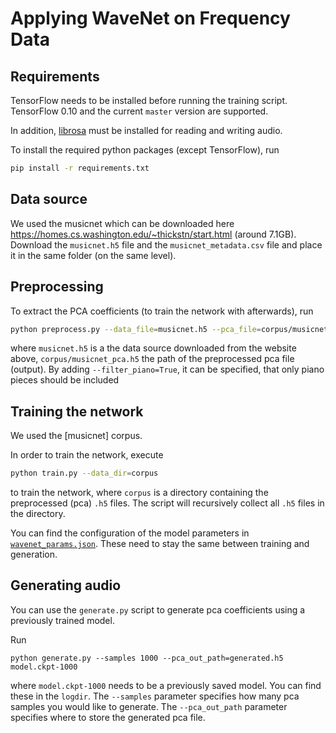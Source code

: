 # Applying WaveNet on Frequency Data

## Requirements

TensorFlow needs to be installed before running the training script.
TensorFlow 0.10 and the current `master` version are supported.

In addition, [librosa](https://github.com/librosa/librosa) must be installed for reading and writing audio.

To install the required python packages (except TensorFlow), run
```bash
pip install -r requirements.txt
```

## Data source

We used the musicnet which can be downloaded here https://homes.cs.washington.edu/~thickstn/start.html (around 7.1GB).
Download the `musicnet.h5` file and the `musicnet_metadata.csv` file and place it in the same folder (on the same level).

## Preprocessing

To extract the PCA coefficients (to train the network with afterwards), run
```bash
python preprocess.py --data_file=musicnet.h5 --pca_file=corpus/musicnet.h5
```

where `musicnet.h5` is a the data source downloaded from the website above, `corpus/musicnet_pca.h5` the path of the preprocessed pca file (output). By adding `--filter_piano=True`, it can be specified, that only piano pieces should be included

## Training the network

We used the [musicnet] corpus.

In order to train the network, execute
```bash
python train.py --data_dir=corpus
```
to train the network, where `corpus` is a directory containing the preprocessed (pca) `.h5` files.
The script will recursively collect all `.h5` files in the directory.

You can find the configuration of the model parameters in [`wavenet_params.json`](./wavenet_params.json).
These need to stay the same between training and generation.

## Generating audio

You can use the `generate.py` script to generate pca coefficients using a previously trained model.

Run
```
python generate.py --samples 1000 --pca_out_path=generated.h5 model.ckpt-1000
```
where `model.ckpt-1000` needs to be a previously saved model.
You can find these in the `logdir`.
The `--samples` parameter specifies how many pca samples you would like to generate.
The `--pca_out_path` parameter specifies where to store the generated pca file.